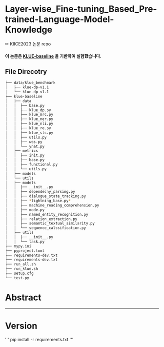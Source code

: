 # Layer-wise_Fine-tuning_Based_Pre-trained-Language-Model-Knowledge
✏ KIICE2023 논문 repo

#### 이 논문은 [KLUE-baseline](https://github.com/KLUE-benchmark/KLUE-baseline) 을 기반하여 실험했습니다.

## File Direcotry
```bash
├── data/klue_benchmark
│   ├── klue-dp-v1.1
│   └── klue-dp-v1.1
├── klue-baseline
│   ├── data
│   │  ├── base.py
│   │  ├── klue_dp.py
│   │  ├── klue_mrc.py
│   │  ├── klue_ner.py
│   │  ├── klue_nli.py
│   │  ├── klue_re.py
│   │  ├── klue_sts.py
│   │  ├── utils.py
│   │  ├── wos.py
│   │  └── ynat.py
│   ├── metrics
│   │  ├── init.py
│   │  ├── base.py
│   │  ├── functional.py
│   │  └── utils.py
│   ├── models
│   └── utils
│   ├── models
│   │  ├── __init__.py
│   │  ├── dependecny_parsing.py
│   │  ├── dialogue_state_tracking.py
│   │  ├── *lightning_base.py*
│   │  ├── machine_reading_comprehension.py
│   │  ├── mode.py
│   │  ├── named_entity_recognition.py
│   │  ├── relation_extraction.py
│   │  ├── semantic_textual_similarity.py
│   │  └── sequence_calssification.py
│   ├── utils
│   │  ├── __init__.py
│   │  └── task.py
├── mypy.ini
├── pyproject.toml
├── requirements-dev.txt
├── requirements-dev.txt
├── run_all.sh
├── run_klue.sh
├── setup.cfg
└── test.py
``` 

# Abstract


---
# Version
'''
pip install -r requirements.txt
'''
